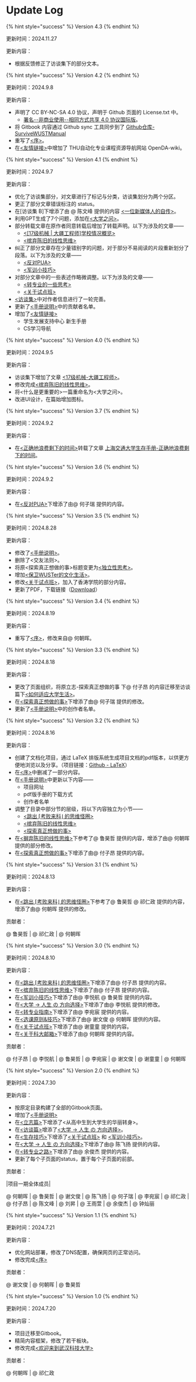 # Update Log

{% hint style="success" %}
Version 4.3
{% endhint %}

更新时间：2024.11.27

更新内容：

* 根据反馈修正了访谈集下的部分文本。

{% hint style="success" %}
Version 4.2
{% endhint %}

更新时间：2024.9.8

更新内容：

* 声明了 CC BY-NC-SA 4.0 协议，声明于 Github 页面的 License.txt 中。
  * [署名--非商业使用--相同方式共享 4.0 协议国际版](https://creativecommons.org/licenses/by-nc-sa/4.0/)。
* 将 Gitbook 内容通过 Github sync 工具同步到了 [Github仓库-SurviveWUSTManual ](https://github.com/2311719626/SurviveWUSTManual)
* 重写了[<序>](./)。
* 在[<友情链接>](you-qing-lian-jie.md)中增加了 THU自动化专业课程资源导航网站 OpenDA-wiki。

{% hint style="success" %}
Version 4.1
{% endhint %}

更新时间：2024.9.7

更新内容：

* 优化了访谈集部分，对文章进行了标记与分类，访谈集划分为两个分区。
* 更正了部分文章错误标注的 status。
* 在\[访谈集 B]下增添了由 @ 陈文峰 提供的内容 [<一位新媒体人的自传>](fang-tan-ji/b-xiang-yang-pian-zai-xiao-xue-sheng-tan/23-ji-ji-suan-ji-yi-wei-xin-mei-ti-ren-de-zi-zhuan.md)。
* 利用GPT生成了7个问题，添加在[<大学之问>](li-zhi-pian/da-xue-zhi-wen.md)。
* 部分转载文章在原作者同意转载后增加了转载声明。以下为涉及的文章——
  * [<\[17级机械 | 大疆工程师\]学校情况概览>](fang-tan-ji/a-ling-hang-pian-bi-ye-xue-zhang-tan/17-ji-ji-xie-da-jiang-gong-cheng-shi-xue-xiao-qing-kuang-gai-lan.md)
  * [<摈弃陈旧的线性思维>](li-zhi-pian/bin-qi-chen-jiu-de-xian-xing-si-wei.md)
* 纠正了部分文章存在少量错别字的问题，对于部分不易阅读的片段重新划分了段落。以下为涉及的文章——
  * [<反对PUA>](li-zhi-pian/fan-dui-pua.md)
  * [<军训小技巧>](sheng-cun-ji-qiao/jun-xun-xiao-ji-qiao.md)
* 对部分文章中的一些表述作略微调整。以下为涉及的文章——
  * [<转专业的一些思考>](fang-tan-ji/b-xiang-yang-pian-zai-xiao-xue-sheng-tan/23-ji-ji-suan-ji-zhuan-zhuan-ye-de-yi-xie-kao-l.md)
  * [<关于试点班>](sheng-cun-ji-qiao/guan-yu-shi-dian-ban.md)
* [<访谈集>](broken-reference)中对作者信息进行了一轮完善。
* 更新了[<手册说明>](shou-ce-shuo-ming.md)中的贡献者名单。
* 增加了[<友情链接>](you-qing-lian-jie.md)
  * 学生发展支持中心 新生手册
  * CS学习导航

{% hint style="success" %}
Version 4.0
{% endhint %}

更新时间：2024.9.5

更新内容：

* 访谈集下增加了文章 [<17级机械-大疆工程师>](fang-tan-ji/a-ling-hang-pian-bi-ye-xue-zhang-tan/17-ji-ji-xie-da-jiang-gong-cheng-shi-xue-xiao-qing-kuang-gai-lan.md)。
* 修改完成[<摈弃陈旧的线性思维>](li-zhi-pian/bin-qi-chen-jiu-de-xian-xing-si-wei.md)。
* 将<什么是更重要的>一篇重命名为<大学之问>。
* 改进UI设计，在篇始增加图标。

{% hint style="success" %}
Version 3.7
{% endhint %}

更新时间：2024.9.2

更新内容：

* 在[<正确地浪费剩下的时间>](li-zhi-pian/zheng-que-di-lang-fei-sheng-xia-de-shi-jian.md)转载了文章 [上海交通大学生存手册-正确地浪费剩下的时间](https://survivesjtu.gitbook.io/survivesjtumanual/li-zhi-pian/zheng-que-di-lang-fei-sheng-xia-de-shi-jian)。

{% hint style="success" %}
Version 3.6
{% endhint %}

更新时间：2024.9.2

更新内容：

* 在[<反对PUA>](li-zhi-pian/fan-dui-pua.md)下增添了由@ 何子瑞 提供的内容。

{% hint style="success" %}
Version 3.5
{% endhint %}

更新时间：2024.8.28

更新内容：

* 修改了[<手册说明>](shou-ce-shuo-ming.md)。
* 删除了<交友法则>。
* 将原<探索真正想做的事>标题变更为[<独立性思考>](li-zhi-pian/du-li-xing-si-kao.md)。
* 增加[<保卫WUSTer的文化生活>](sheng-cun-ji-qiao/bao-wei-wuster-de-wen-hua-sheng-huo.md)。
* 修改[<关于试点班>](sheng-cun-ji-qiao/guan-yu-shi-dian-ban.md)，加入了香涛学院的部分内容。
* 更新了PDF，下载链接（[Download](https://github.com/2311719626/SurviveWUSTManual_LaTeX/releases/download/PDF/SurviveWUSTManual.pdf)）

{% hint style="success" %}
Version 3.4
{% endhint %}

更新时间：2024.8.19

更新内容：

* 重写了[<序>](./)，修改来自@ 何朝晖。

{% hint style="success" %}
Version 3.3
{% endhint %}

更新时间：2024.8.18

更新内容：

* 更改了页面组织，将原立志-探索真正想做的事 下@ 付子昂 的内容迁移至访谈篇下[<如何适应大学生活>](fang-tan-ji/b-xiang-yang-pian-zai-xiao-xue-sheng-tan/23-ji-ji-suan-ji-ru-he-shi-ying-da-xue-sheng-huo.md)。
* 在[<探索真正想做的事>](li-zhi-pian/du-li-xing-si-kao.md)下增添了由@ 何子瑞 提供的修改。
* 更新了[<手册说明>](shou-ce-shuo-ming.md)中的创作者名单。

{% hint style="success" %}
Version 3.2
{% endhint %}

更新时间：2024.8.16

更新内容：

* 创建了文档化项目，通过 LaTeX 排版系统生成项目文档的pdf版本，以供更方便地浏览以及分享。（项目链接：[Github - LaTeX](https://github.com/2311719626/LaTeX)）
* 在[<序>](./)中删减了一部分内容。
* 在[<手册说明>](shou-ce-shuo-ming.md)中更新以下内容——
  * 项目网址
  * pdf版手册的下载方式
  * 创作者名单
* 调整了目录中部分节的层级，将以下内容独立为小节——
  * [<跳出 ⌈考败来科⌋ 的思维怪圈>](li-zhi-pian/tiao-chu-kao-bai-lai-ke-de-si-wei-guai-quan.md)
  * [<摈弃陈旧的线性思维>](li-zhi-pian/bin-qi-chen-jiu-de-xian-xing-si-wei.md)
  * [<探索真正想做的事>](li-zhi-pian/du-li-xing-si-kao.md)
* 在[<摒弃陈旧的线性思维>](li-zhi-pian/bin-qi-chen-jiu-de-xian-xing-si-wei.md)下参考了@ 鲁昊哲 提供的内容，增添了由@ 何朝晖 提供的部分修改。
* 在[<探索真正想做的事>](li-zhi-pian/du-li-xing-si-kao.md)下增添了由@ 付子昂 提供的内容。

{% hint style="success" %}
Version 3.1
{% endhint %}

更新时间：2024.8.13

更新内容：

* 在[<跳出 ⌈考败来科⌋ 的思维怪圈>](li-zhi-pian/tiao-chu-kao-bai-lai-ke-de-si-wei-guai-quan.md)下参考了@ 鲁昊哲 @ 祁仁政 提供的内容，增添了由@ 何朝晖 提供的修改。

贡献者：

@ 鲁昊哲 | @ 祁仁政 | @ 何朝晖

{% hint style="success" %}
Version 3.0
{% endhint %}

更新时间：2024.8.10

更新内容：

* 在[<跳出 ⌈考败来科⌋ 的思维怪圈>](li-zhi-pian/tiao-chu-kao-bai-lai-ke-de-si-wei-guai-quan.md)下增添了由@ 付子昂 提供的内容。
* 在[<摈弃陈旧的线性思维>](li-zhi-pian/bin-qi-chen-jiu-de-xian-xing-si-wei.md)下增添了由@ 付子昂 提供的内容。
* 在[<军训小技巧>](sheng-cun-ji-qiao/jun-xun-xiao-ji-qiao.md)下增添了由@ 李悦航 @ 鲁昊哲 提供的内容。
* 在[<大学 -> 人生 の 方向选择>](fang-tan-ji/b-xiang-yang-pian-zai-xiao-xue-sheng-tan/23-no.md)下增添了由@ 李悦航 提供的修改。
* 在[<转专业指南>](sheng-cun-ji-qiao/zhuan-zhuan-ye-zhi-nan.md)下增添了由@ 李宛宸 提供的内容。
* 在[<选课原则&技巧>](sheng-cun-ji-qiao/xuan-ke-yuan-ze-ji-qiao.md)下增添了由@ 谢文俊 @ 何朝晖 提供的内容。
* 在[<关于试点班>](sheng-cun-ji-qiao/guan-yu-shi-dian-ban.md)下增添了由@ 谢童童 提供的内容。
* 在[<关于科大邮箱>](sheng-cun-ji-qiao/guan-yu-ke-da-you-xiang.md)下增添了由@ 何朝晖 提供的内容。

贡献者：

@ 付子昂 | @ 李悦航 | @ 鲁昊哲 | @ 李宛宸 | @ 谢文俊 | @ 谢童童 | @ 何朝晖

{% hint style="success" %}
Version 2.0
{% endhint %}

更新时间：2024.7.30

更新内容：

* 按原定目录构建了全部的Gitbook页面。
* 增加了[<手册说明>](shou-ce-shuo-ming.md)
* 在[<立志篇>](broken-reference)下增添了<从高中生到大学生的华丽转身>。
* 在[<访谈篇>](broken-reference)增添了[<大学 -> 人生 の 方向选择>](fang-tan-ji/b-xiang-yang-pian-zai-xiao-xue-sheng-tan/23-no.md)。
* 在[<生存技巧>](broken-reference)下增添了[<关于试点班>](sheng-cun-ji-qiao/guan-yu-shi-dian-ban.md) 和 [<军训小技巧>](sheng-cun-ji-qiao/jun-xun-xiao-ji-qiao.md)。
* 在[<大学 -> 人生 の 方向选择>](fang-tan-ji/b-xiang-yang-pian-zai-xiao-xue-sheng-tan/23-no.md)下增添了由@ 陈飞扬 提供的内容。
* 在[<转专业之路>](broken-reference)下增添了由@ 余俊杰 提供的内容。
* 更新了每个子页面的status，置于每个子页面的前部。



贡献者：

|项目一期全体成员|

@ 何朝晖 | @ 鲁昊哲 | @ 谢文俊 | @ 陈飞扬 | @ 何子瑞 | @ 李宛宸 | @ 祁仁政 | @ 付子昂 | @ 陈文峰 | @ 刘昇 | @ 王雨萱 | @ 余俊杰 | @ 钟灿丽



{% hint style="success" %}
Version 1.1
{% endhint %}

更新时间：2024.7.21

更新内容：

* 优化网站部署，修改了DNS配置，确保网页的正常访问。
* 修改完成[<序>](./)

贡献者：

@ 谢文俊 | @ 何朝晖 | @ 鲁昊哲

{% hint style="success" %}
Version 1.0
{% endhint %}

更新时间：2024.7.20

更新内容：

* 项目迁移至Gitbook。
* 精简内容框架，修改了若干板块。
* 修改完成[<欢迎来到武汉科技大学>](li-zhi-pian/huan-ying-lai-dao-wu-han-ke-ji-da-xue.md)

贡献者：

@ 何朝晖 | @ 祁仁政

